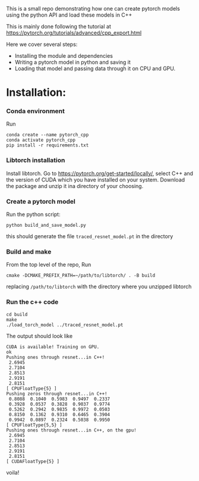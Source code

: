 This is a small repo demonstrating how one can create pytorch models using the python API and load these models in C++

This is mainly done following the tutorial at https://pytorch.org/tutorials/advanced/cpp_export.html

Here we cover several steps:

* Installing the module and dependencies
* Writing a pytorch model in python and saving it
* Loading that model and passing data through it on CPU and GPU.




# Installation:

### Conda environment
Run 

```
conda create --name pytorch_cpp
conda activate pytorch_cpp
pip install -r requirements.txt
```
### Libtorch installation
Install libtorch. Go to https://pytorch.org/get-started/locally/, select C++ and the version of CUDA which you have installed on your system. Download the package and unzip it ina directory of your choosing.

### Create a pytorch model

Run the python script:
```
python build_and_save_model.py 
```
this should generate the file `traced_resnet_model.pt` in the directory

### Build and make 
From the top level of the repo, Run
```
cmake -DCMAKE_PREFIX_PATH=~/path/to/libtorch/ . -B build
```
replacing `/path/to/libtorch` with the directory where you unzipped libtorch


### Run the c++ code

```
cd build
make
./load_torch_model ../traced_resnet_model.pt  
```

The output should look like 

```
CUDA is available! Training on GPU.
ok
Pushing ones through resnet...in C++! 
 2.6945
 2.7104
 2.8513
 2.9191
 2.8151
[ CPUFloatType{5} ]
Pushing zeros through resnet...in C++! 
 0.8088  0.1040  0.5983  0.9497  0.2337
 0.3928  0.0537  0.3828  0.9037  0.9774
 0.5262  0.2942  0.9835  0.9972  0.0503
 0.8150  0.1362  0.9310  0.6465  0.3904
 0.9942  0.0897  0.2324  0.5038  0.9950
[ CPUFloatType{5,5} ]
Pushing ones through resnet...in C++, on the gpu! 
 2.6945
 2.7104
 2.8513
 2.9191
 2.8151
[ CUDAFloatType{5} ]
```
voila!